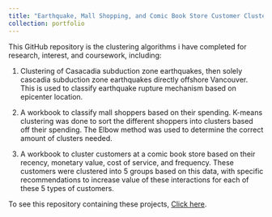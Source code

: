 ```yaml
---
title: "Earthquake, Mall Shopping, and Comic Book Store Customer Clustering Analysis"
collection: portfolio
---
```


This GitHub repository is the clustering algorithms i have completed for research, interest, and coursework, including:
1) Clustering of Casacadia subduction zone earthquakes, then solely cascadia subduction zone earthquakes directly offshore Vancouver. This is used to classify earthquake rupture mechanism based on epicenter location.

2) A workbook to classify mall shoppers based on their spending. K-means clustering was done to sort the different shoppers into clusters based off their spending. The Elbow method was used to determine the correct amount of clusters needed.

3) A workbook to cluster customers at a comic book store based on their recency, monetary value, cost of service, and frequency. These customers were clustered into 5 groups based on this data, with specific recommendations to increase value of these interactions for each of these 5 types of customers.

To see this repository containing these projects, [Click here](https://github.com/avand56/Earthquake-clustering-algorithms-and-other-cluster-algos).
